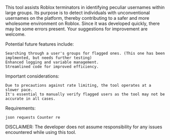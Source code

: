 This tool assists Roblox terminators in identifying peculiar usernames within large groups. Its purpose is to detect individuals with unconventional usernames on the platform, thereby contributing to a safer and more wholesome environment on Roblox. Since it was developed quickly, there may be some errors present. Your suggestions for improvement are welcome.

Potential future features include:

    Searching through a user's groups for flagged ones. (This one has been implmented, but needs further testing)
    Enhanced logging and variable management.
    Streamlined code for improved efficiency.

Important considerations:

    Due to precautions against rate limiting, the tool operates at a slower pace.
    It's essential to manually verify flagged users as the tool may not be accurate in all cases.


Requirements:

    json requests Counter re

DISCLAIMER: The developer does not assume responsibility for any issues encountered while using this tool.
